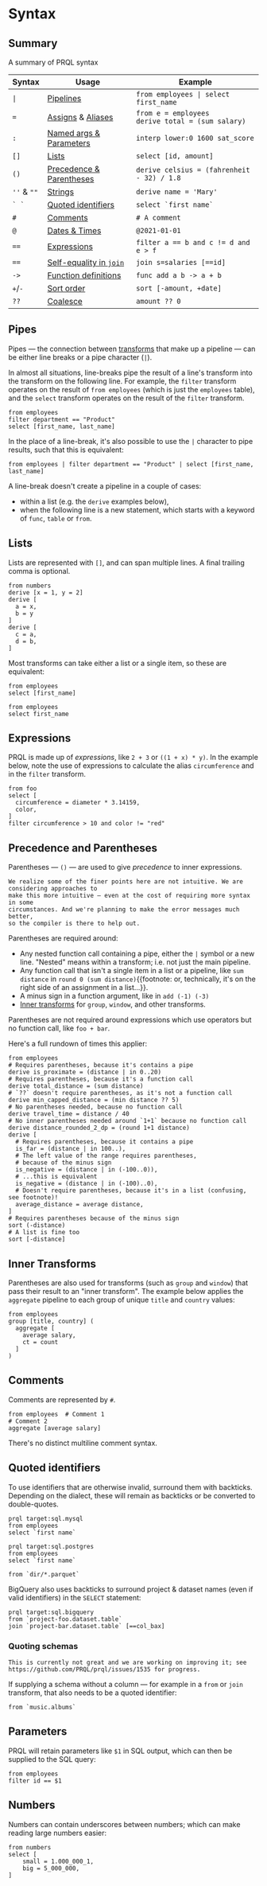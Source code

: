 # Syntax

## Summary

A summary of PRQL syntax

<!-- markdownlint-disable MD033 — the `|` characters need to be escaped, and surrounded with tags rather than backticks   -->

<!-- I can't seem to get "Quoted identifies" to work without a space between the backticks. VSCode will preview ` `` ` correctly, but not mdbook -->

<!-- TODO: assigns links to select, aliases to join, potentially we should have explicit sections for them?  -->

| Syntax          | Usage                                                                | Example                                                 |
| --------------- | -------------------------------------------------------------------- | ------------------------------------------------------- |
| <code>\|</code> | [Pipelines](queries/pipelines.md)                                    | <code>from employees \| select first_name</code>        |
| `=`             | [Assigns](transforms/select.md) & [Aliases](transforms/join.md)      | `from e = employees` <br> `derive total = (sum salary)` |
| `:`             | [Named args & Parameters](queries/functions.md)                      | `interp lower:0 1600 sat_score`                         |
| `[]`            | [Lists](./syntax.md#lists)                                           | `select [id, amount]`                                   |
| `()`            | [Precedence & Parentheses](./syntax.md#precedence-and-parentheses)   | `derive celsius = (fahrenheit - 32) / 1.8`              |
| `''` & `""`     | [Strings](language-features/strings.md)                              | `derive name = 'Mary'`                                  |
| `` ` ` ``       | [Quoted identifiers](./syntax.md#quoted-identifiers)                 | `` select `first name`  ``                              |
| `#`             | [Comments](./syntax.md#comments)                                     | `# A comment`                                           |
| `@`             | [Dates & Times](language-features/dates-and-times.md#dates--times)   | `@2021-01-01`                                           |
| `==`            | [Expressions](./syntax.md#expressions)                               | `filter a == b and c != d and e > f`                    |
| `==`            | [Self-equality in `join`](transforms/join.md#self-equality-operator) | `join s=salaries [==id]`                                |
| `->`            | [Function definitions](queries/functions.md)                         | `func add a b -> a + b`                                 |
| `+`/`-`         | [Sort order](transforms/sort.md)                                     | `sort [-amount, +date]`                                 |
| `??`            | [Coalesce](language-features/coalesce.md)                            | `amount ?? 0`                                           |

<!--
| `<type>`        | Annotations                                           |  `@2021-01-01<datetime>`                                |
-->

<!-- markdownlint-enable MD033 -->

## Pipes

Pipes — the connection between [transforms](transforms/README.md) that make up a
pipeline — can be either line breaks or a pipe character (`|`).

In almost all situations, line-breaks pipe the result of a line's transform into
the transform on the following line. For example, the `filter` transform
operates on the result of `from employees` (which is just the `employees`
table), and the `select` transform operates on the result of the `filter`
transform.

```prql
from employees
filter department == "Product"
select [first_name, last_name]
```

In the place of a line-break, it's also possible to use the `|` character to
pipe results, such that this is equivalent:

```prql
from employees | filter department == "Product" | select [first_name, last_name]
```

A line-break doesn't create a pipeline in a couple of cases:

- within a list (e.g. the `derive` examples below),
- when the following line is a new statement, which starts with a keyword of
  `func`, `table` or `from`.

## Lists

Lists are represented with `[]`, and can span multiple lines. A final trailing
comma is optional.

```prql
from numbers
derive [x = 1, y = 2]
derive [
  a = x,
  b = y
]
derive [
  c = a,
  d = b,
]
```

Most transforms can take either a list or a single item, so these are
equivalent:

```prql
from employees
select [first_name]
```

```prql
from employees
select first_name
```

## Expressions

PRQL is made up of _expressions_, like `2 + 3` or `((1 + x) * y)`. In the
example below, note the use of expressions to calculate the alias
`circumference` and in the `filter` transform.

```prql
from foo
select [
  circumference = diameter * 3.14159,
  color,
]
filter circumference > 10 and color != "red"
```

## Precedence and Parentheses

Parentheses — `()` — are used to give _precedence_ to inner expressions.

```admonish note
We realize some of the finer points here are not intuitive. We are considering approaches to
make this more intuitive — even at the cost of requiring more syntax in some
circumstances. And we're planning to make the error messages much better,
so the compiler is there to help out.
```

Parentheses are required around:

- Any nested function call containing a pipe, either the `|` symbol or a new
  line. "Nested" means within a transform; i.e. not just the main pipeline.
- Any function call that isn't a single item in a list or a pipeline, like
  `sum distance` in
  `round 0 (sum distance)`{{footnote: or, technically, it's on the right
  side of an assignment in a list...}}.
- A minus sign in a function argument, like in `add (-1) (-3)`
- [Inner transforms](#inner-transforms) for `group`, `window`, and other
  transforms.

Parentheses are not required around expressions which use operators but no
function call, like `foo + bar`.

Here's a full rundown of times this applier:

```prql
from employees
# Requires parentheses, because it's contains a pipe
derive is_proximate = (distance | in 0..20)
# Requires parentheses, because it's a function call
derive total_distance = (sum distance)
# `??` doesn't require parentheses, as it's not a function call
derive min_capped_distance = (min distance ?? 5)
# No parentheses needed, because no function call
derive travel_time = distance / 40
# No inner parentheses needed around `1+1` because no function call
derive distance_rounded_2_dp = (round 1+1 distance)
derive [
  # Requires parentheses, because it contains a pipe
  is_far = (distance | in 100..),
  # The left value of the range requires parentheses,
  # because of the minus sign
  is_negative = (distance | in (-100..0)),
  # ...this is equivalent
  is_negative = (distance | in (-100)..0),
  # Doesn't require parentheses, because it's in a list (confusing, see footnote)!
  average_distance = average distance,
]
# Requires parentheses because of the minus sign
sort (-distance)
# A list is fine too
sort [-distance]
```

## Inner Transforms

Parentheses are also used for transforms (such as `group` and `window`) that
pass their result to an "inner transform". The example below applies the
`aggregate` pipeline to each group of unique `title` and `country` values:

```prql
from employees
group [title, country] (
  aggregate [
    average salary,
    ct = count
  ]
)
```

## Comments

Comments are represented by `#`.

```prql
from employees  # Comment 1
# Comment 2
aggregate [average salary]
```

There's no distinct multiline comment syntax.

## Quoted identifiers

To use identifiers that are otherwise invalid, surround them with backticks.
Depending on the dialect, these will remain as backticks or be converted to
double-quotes.

```prql
prql target:sql.mysql
from employees
select `first name`
```

```prql
prql target:sql.postgres
from employees
select `first name`
```

```prql
from `dir/*.parquet`
```

BigQuery also uses backticks to surround project & dataset names (even if valid
identifiers) in the `SELECT` statement:

```prql
prql target:sql.bigquery
from `project-foo.dataset.table`
join `project-bar.dataset.table` [==col_bax]
```

### Quoting schemas

```note admonish
This is currently not great and we are working on improving it; see
https://github.com/PRQL/prql/issues/1535 for progress.
```

If supplying a schema without a column — for example in a `from` or `join`
transform, that also needs to be a quoted identifier:

```prql
from `music.albums`
```

## Parameters

PRQL will retain parameters like `$1` in SQL output, which can then be supplied
to the SQL query:

```prql
from employees
filter id == $1
```

## Numbers

Numbers can contain underscores between numbers; which can make reading large
numbers easier:

```prql
from numbers
select [
    small = 1.000_000_1,
    big = 5_000_000,
]
```
